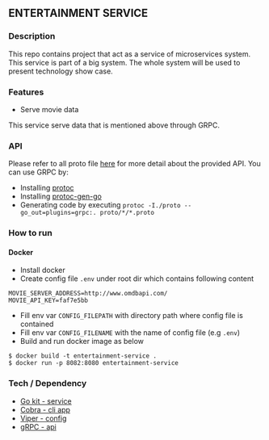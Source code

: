 ## ENTERTAINMENT SERVICE

### Description
This repo contains project that act as a service of microservices system.
This service is part of a big system. 
The whole system will be used to present technology show case.

### Features
- Serve movie data

This service serve data that is mentioned above through GRPC.

### API
Please refer to all proto file [here](proto) for more detail about the provided API.
You can use GRPC by:
- Installing [protoc](http://google.github.io/proto-lens/installing-protoc.html)
- Installing [protoc-gen-go](https://grpc.io/docs/languages/go/quickstart/)
- Generating code by executing `protoc -I./proto --go_out=plugins=grpc:. proto/*/*.proto`

### How to run
#### Docker
- Install docker
- Create config file `.env` under root dir which contains following content
```
MOVIE_SERVER_ADDRESS=http://www.omdbapi.com/
MOVIE_API_KEY=faf7e5bb
```
- Fill env var `CONFIG_FILEPATH` with directory path where config file is contained
- Fill env var `CONFIG_FILENAME` with the name of config file (e.g `.env`)
- Build and run docker image as below
```shell script
$ docker build -t entertainment-service .
$ docker run -p 8082:8080 entertainment-service
```

### Tech / Dependency
- [Go kit - service](https://github.com/go-kit/kit)
- [Cobra - cli app](https://github.com/spf13/cobra)
- [Viper - config](https://github.com/spf13/viper)
- [gRPC - api](https://grpc.io/)
